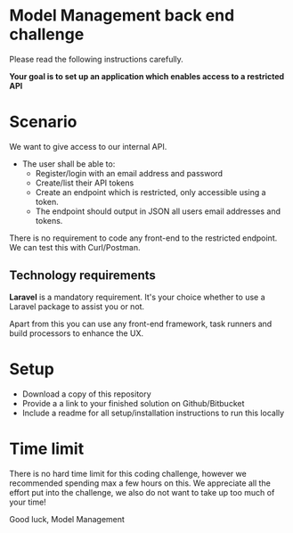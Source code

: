 # Model Management back end challenge

Please read the following instructions carefully.

**Your goal is to set up an application which enables access to a restricted API**

# Scenario

We want to give access to our internal API.

- The user shall be able to:
  - Register/login with an email address and password
  - Create/list their API tokens
  - Create an endpoint which is restricted, only accessible using a token.
  - The endpoint should output in JSON all users email addresses and tokens.

There is no requirement to code any front-end to the restricted endpoint. We can test this with Curl/Postman.

## Technology requirements

**Laravel** is a mandatory requirement. It's your choice whether to use a Laravel package to assist you or not.

Apart from this you can use any front-end framework, task runners and build processors to enhance the UX.

# Setup

- Download a copy of this repository
- Provide a a link to your finished solution on Github/Bitbucket
- Include a readme for all setup/installation instructions to run this locally

# Time limit

There is no hard time limit for this coding challenge, however we recommended spending max a few hours on this. We appreciate all the effort put into the challenge, we also do not want to take up too much of your time!

Good luck,
Model Management
